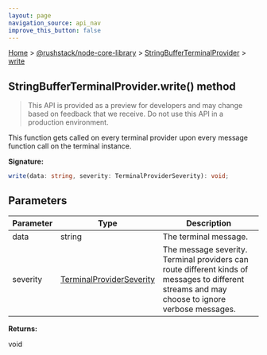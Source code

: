 ```yaml
---
layout: page
navigation_source: api_nav
improve_this_button: false
---
```



[Home](./index.md) &gt; [@rushstack/node-core-library](./node-core-library.md) &gt; [StringBufferTerminalProvider](./node-core-library.stringbufferterminalprovider.md) &gt; [write](./node-core-library.stringbufferterminalprovider.write.md)

## StringBufferTerminalProvider.write() method

> This API is provided as a preview for developers and may change based on feedback that we receive. Do not use this API in a production environment.
>

This function gets called on every terminal provider upon every message function call on the terminal instance.

<b>Signature:</b>

```typescript
write(data: string, severity: TerminalProviderSeverity): void;
```

## Parameters

|  Parameter | Type | Description |
|  --- | --- | --- |
|  data | string | The terminal message. |
|  severity | [TerminalProviderSeverity](./node-core-library.terminalproviderseverity.md) | The message severity. Terminal providers can route different kinds of messages to different streams and may choose to ignore verbose messages. |

<b>Returns:</b>

void
